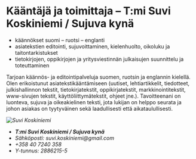 
# <span>Kääntäjä ja toimittaja</span> &ndash; T:mi Suvi Koskiniemi / Sujuva kynä

- käännökset suomi – ruotsi – englanti
- asiatekstien editointi, sujuvoittaminen, kielenhuolto, oikoluku ja taitontarkistukset 
- tietokirjojen, oppikirjojen ja yritysviestinnän julkaisujen suunnittelu ja toteuttaminen

Tarjoan käännös- ja editointipalveluja suomen, ruotsin ja englannin kielellä. Olen erikoistunut asiatekstikääntämiseen (uutiset, lehtiartikkelit, tiedotteet, julkishallinnon tekstit, tietokirjatekstit, oppikirjatekstit, markkinointitekstit, www-sivujen tekstit, käyttöliittymätekstit, ohjeet jne.). Tavoitteenani on luonteva, sujuva ja oikeakielinen teksti, jota lukijan on helppo seurata ja johon asiakas on tyytyväinen sekä laadullisesti että aikataulullisesti.



<address>
<img src="suvi_koskiniemi.jpg" alt="Suvi Koskiniemi">

<ul>
<li><b>T:mi Suvi Koskiniemi / Sujuva kynä</b></li>
<li>Sähköposti: suvi.koskiniemi@gmail.com</li>
<li>+358 40 7240 358</li>
<li>Y-tunnus: 2886215-5</li>
</ul>
</address>
